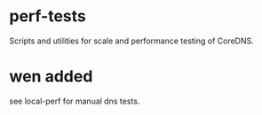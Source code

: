 # perf-tests
Scripts and utilities for scale and performance testing of CoreDNS.


# wen added

see local-perf for manual dns tests.
